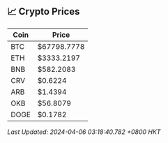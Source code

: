 ## 📈 Crypto Prices

| Coin | Price |
| ---- | ----- |
| BTC | $67798.7778 |
| ETH | $3333.2197 |
| BNB | $582.2083 |
| CRV | $0.6224 |
| ARB | $1.4394 |
| OKB | $56.8079 |
| DOGE | $0.1782 |

_Last Updated: 2024-04-06 03:18:40.782 +0800 HKT_